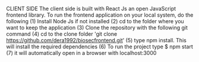 CLIENT SIDE
The client side is built with React Js an open JavaScript frontend library.
To run the frontend application on your local system, do the following
(1) Install Node Js if not installed
(2) cd to the folder where you want to keep the application
(3) Clone the repository with the following git command
(4) cd to the clone folder 'git clone https://github.com/dera1992/biosecfrontend.git'
(5) type npm install. This will install the required dependencies
(6) To run the project type $ npm start
(7) it will automatically open in a browser with localhost:3000
